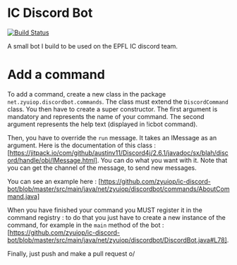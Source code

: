 # IC Discord Bot

[![Build Status](https://travis-ci.org/zyuiop/ic-discord-bot.svg?branch=master)](https://travis-ci.org/zyuiop/ic-discord-bot)

A small bot I build to be used on the EPFL IC discord team.

# Add a command

To add a command, create a new class in the package `net.zyuiop.discordbot.commands`. The class must extend the `DiscordCommand` class. You then have to create a super constructor. The first argument is mandatory and represents the name of your command. The second argument represents the help text (displayed in !icbot command).

Then, you have to override the `run` message. It takes an IMessage as an argument. Here is the documentation of this class : [https://jitpack.io/com/github/austinv11/Discord4j/2.6.1/javadoc/sx/blah/discord/handle/obj/IMessage.html]. You can do what you want with it. Note that you can get the channel of the message, to send new messages.

You can see an example here : [https://github.com/zyuiop/ic-discord-bot/blob/master/src/main/java/net/zyuiop/discordbot/commands/AboutCommand.java]

When you have finished your command you MUST register it in the command registry : to do that you just have to create a new instance of the command, for example in the `main` method of the bot : [https://github.com/zyuiop/ic-discord-bot/blob/master/src/main/java/net/zyuiop/discordbot/DiscordBot.java#L78]. 

Finally, just push and make a pull request o/
